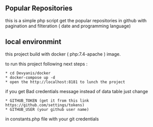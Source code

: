 ## Popular Repositories

this is a simple php script get the popular repositories in github with pagination and filteration  ( date and programming language)

## local environmint 

this project build with docker ( php:7.4-apache ) image.

to run this project following next steps :

    * cd Devyanis/docker
    * docker-compose up -d
    * open the http://localhost:8181 to lunch the project

if you get Bad credentials message instead of data table just change 

    * GITHUB_TOKEN (get it from this link https://github.com/settings/tokens)
    * GITHUB_USER (your github user name)

in constants.php file with your git credentials

